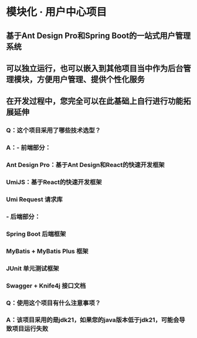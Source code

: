 # 模块化 · 用户中心项目

## 基于Ant Design Pro和Spring Boot的一站式用户管理系统
## 可以独立运行，也可以嵌入到其他项目当中作为后台管理模块，方便用户管理、提供个性化服务
## 在开发过程中，您完全可以在此基础上自行进行功能拓展延伸

### Q：这个项目采用了哪些技术选型？
### A：- 前端部分：
### Ant Design Pro：基于Ant Design和React的快速开发框架
### UmiJS：基于React的快速开发框架
### Umi Request 请求库
### - 后端部分：
### Spring Boot 后端框架
### MyBatis + MyBatis Plus 框架
### JUnit 单元测试框架
### Swagger + Knife4j 接口文档

### Q：使用这个项目有什么注意事项？
### A：该项目采用的是jdk21，如果您的java版本低于jdk21，可能会导致项目运行失败

